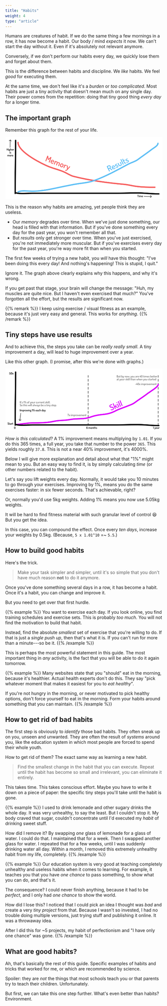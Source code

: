 ```yaml
---
title: "Habits"
weight: 4
type: "article"
---
```


Humans are creatures of habit. If we do the same thing a few mornings in a row, it has now become a habit. Our body / mind _expects_ it now. We can't start the day without it. Even if it's absolutely not relevant anymore.

Conversely, if we don't perform our habits every day, we quickly lose them and forget about them.

This is the difference between habits and discipline. We _like_ habits. We feel _good_ for executing them. 

At the same time, we don't feel like it's a _burden_ or _too complicated_. Most habits are just a tiny activity that doesn't mean much on any single day. Their power comes from the repetition: doing that tiny good thing _every day_ for a longer time.

## The important graph

Remember this graph for the rest of your life.

![The discipline gap: memory and results are inverse.](memory_vs_results.webp)

This is the reason why habits are amazing, yet people think they are useless.

* Our _memory_ degrades over time. When we've just done something, our head is filled with that information. But if you've done something every day for the past year, you won't remember all that.
* But _results_ only get stronger over time. When you've just exercised, you're not immediately more muscular. But if you've exercises every day for the past year, you're way more fit than when you started.

The first few weeks of trying a new habit, you _will_ have this thought: "I've been doing this every day! And nothing's happening! This is stupid, I quit."

Ignore it. The graph above clearly explains why this happens, and why it's wrong.

If you get past that stage, your brain will change the message: "Huh, my muscles are quite nice. But I haven't even exercised that much?" You've forgotten all the effort, but the results are significant now.

{{% remark %}}
I keep using exercise / visual fitness as an example, because it's just very easy and general. This works for _anything_.
{{% /remark %}}

## Tiny steps have use results

And to achieve this, the steps you take can be _really really small_. A tiny improvement a day, will lead to huge improvement over a year. 

Like this other graph. (I promise, after this we're done with graphs.)

![The time buff: consistency over time is always better than infrequent huge jumps.](small_step_each_day.webp)

_How is this calculated_? A 1% improvement means multiplying by `1.01`. If you do this 365 times, a full year, you take that number to the power `365`. This yields roughly `37.8`. This is not a near 40% improvement, it's 4000%.

Below I will give more explanation and detail about what that "1%" might mean to you. But an easy way to find it, is by simply calculating _time_ (or other numbers related to the habit). 

Let's say you lift weights every day. Normally, it would take you 10 minutes to go through your exercises. Improving by 1%, means you do the same exercises faster: in six fewer seconds. That's achievable, right?

Or, normally you'd use 5kg weights. Adding 1% means you now use 5.05kg weights. 

It will be hard to find fitness material with such granular level of control 😆 But you get the idea. 

In this case, you can compound the effect. Once every _ten days_, increase your weights by 0.5kg. (Because, `5 x 1.01^10` =~ `5.5`.)

## How to build good habits

Here's the trick.

> Make your task simpler and simpler, until it's so simple that you don't have much reason **not** to do it anymore.

Once you've done something several days in a row, it has become a habit. Once it's a habit, you can change and improve it. 

But you need to get over that first hurdle.

{{% example %}}
You want to exercise each day. If you look online, you find training schedules and exercise sets. This is probably _too much_. You will not find the motivation to build that habit.

Instead, find the absolute _smallest_ set of exercise that you're willing to do. If that is just a _single push up_, then that's what it is. If you can't run for more than a minute---so be it.
{{% /example %}}

This is perhaps the most powerful statement in this guide. The most important thing in _any_ activity, is the fact that you will be able to do it again tomorrow.

{{% example %}}
Many websites state that you "should" eat in the morning, because it's healthier. Actual health experts don't do this. They say "pick whatever moment that makes it easiest for you to _eat healthy_". 

If you're not hungry in the morning, or never motivated to pick healthy options, don't force yourself to eat in the morning. Form your habits around something that you can maintain.
{{% /example %}}

## How to get rid of bad habits

The first step is obviously to _identify_ those bad habits. They often sneak up on you, unseen and unwanted. They are often the result of _systems_ around you, like the education system in which most people are forced to spend their whole youth.

How to get rid of them? The exact same way as learning a new habit.

> Find the smallest change in the habit that you can execute. Repeat until the habit has become so small and irrelevant, you can eliminate it entirely.

This takes time. This takes conscious effort. Maybe you have to write it down on a piece of paper: the specific tiny steps you'll take until the habit is gone.

{{% example %}}
I used to drink lemonade and other sugary drinks the whole day. It was very unhealthy, to say the least. But I couldn't stop it. My body craved that sugar, couldn't concentrate until I'd executed my _habit_ of drinking sweet stuff.

How did I remove it? By swapping _one_ glass of lemonade for a glass of water. I could do that. I maintained that for a week. Then I swapped another glass for water. I repeated that for a few weeks, until I was suddenly drinking water all day. Within a month, I removed this extremely unhealthy habit from my life, completely.
{{% /example %}}

{{% example %}}
Our education system is very good at teaching completely unhealthy and useless habits when it comes to learning. For example, it teaches you that you have _one chance_ to pass something, to show what you can do, and that's it.

The consequence? I could never finish anything, because it had to be _perfect_, and I only had _one chance_ to show the world.

How did I lose this? I noticed that I could pick an idea I thought was _bad_ and create a very _tiny project_ from that. Because I wasn't so invested, I had no trouble doing multiple versions, just trying stuff and publishing it online. It was a throwaway idea.

After I did this for ~5 projects, my habit of perfectionism and "I have only one chance" was gone.
{{% /example %}}

## What are good habits?

Ah, that's basically the rest of this guide. Specific examples of habits and tricks that worked for me, or which are recommended by science.

Spoiler: they are _not_ the things that most schools teach you or that parents try to teach their children. Unfortunately.

But first, we can take this one step further. What's even better than habits? Environment.